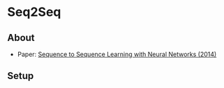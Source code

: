 # Seq2Seq

## About
* Paper: [Sequence to Sequence Learning with Neural Networks (2014)](https://arxiv.org/abs/1409.3215v3)

## Setup